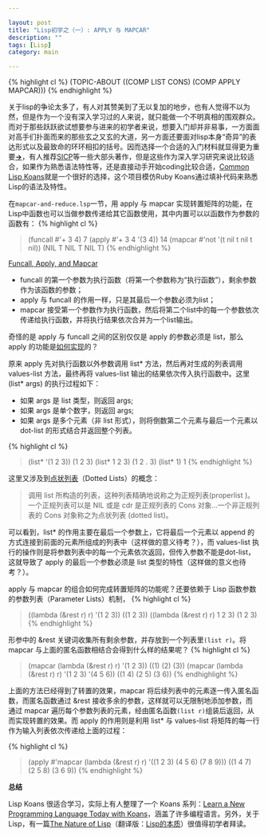 ```yaml
---

layout: post
title: "Lisp初学之（一）: APPLY 与 MAPCAR"
description: ""
tags: [Lisp]
category: main

---
```


{% highlight cl %}
(TOPIC-ABOUT ((COMP LIST CONS) (COMP APPLY MAPCAR)))
{% endhighlight %}

关于lisp的争论太多了，有人对其赞美到了无以复加的地步，也有人觉得不以为然，但是作为一个没有深入学习过的人来说，就只能做一个不明真相的围观群众。而对于那些跃跃欲试想要参与进来的初学者来说，想要入门却并非易事，一方面面对高手们扑面而来的那些玄之又玄的大道，另一方面还要面对lisp本身“奇异”的表达形式以及最致命的环环相扣的括号。因而选择一个合适的入门材料就显得更为重要[**&rarr;**](http://www.zhihu.com/question/19621539)，有人推荐[SICP](http://mitpress.mit.edu/sicp/full-text/book/book.html)等一些大部头著作，但是这些作为深入学习研究来说比较适合，如果作为熟悉语法特性等，还是直接动手开始coding比较合适，[Common Lisp Koans](https://github.com/google/lisp-koans)就是一个很好的选择，这个项目模仿Ruby Koans通过填补代码来熟悉Lisp的语法及特性。

在`mapcar-and-reduce.lsp`一节，用 apply 与 mapcar 实现转置矩阵的功能，在Lisp中函数也可以当做参数传递给其它函数使用，其中内置可以以函数作为参数的函数有：
{% highlight cl %}
> (funcall #'+ 3 4)
7
> (apply #'+ 3 4 '(3 4))
14
> (mapcar #'not '(t nil t nil t nil))
(NIL T NIL T NIL T)
{% endhighlight %}

[Funcall, Apply, and Mapcar](http://www.n-a-n-o.com/lisp/cmucl-tutorials/LISP-tutorial-20.html)

* funcall 的第一个参数为执行函数（将第一个参数称为“执行函数”），剩余参数作为该函数的参数；
* apply 与 funcall 的作用一样，只是其最后一个参数必须为list；
* mapcar 接受第一个参数作为执行函数，然后将第二个list中的每一个参数依次传递给执行函数，并将执行结果依次合并为一个list输出。

奇怪的是 apply 与 funcall 之间的区别仅仅是 apply 的参数必须是 list，那么 apply 的功能是[如何实现](http://blog.csdn.net/ryuali2010/article/details/7816559)的？

原来 apply 先对执行函数以外参数调用 list* 方法，然后再对生成的列表调用 values-list 方法，最终再将 values-list 输出的结果依次传入执行函数中。这里 (list* args) 的执行过程如下：

* 如果 args 是 list 类型，则返回 args;
* 如果 args 是单个数字，则返回 args;
* 如果 args 是多个元素（非 list 形式），则将倒数第二个元素与最后一个元素以 dot-list 的形式结合并返回整个列表。

{% highlight cl %}
> (list* '(1 2 3))
(1 2 3)
> (list* 1 2 3)
(1 2 . 3)
> (list* 1)
1
{% endhighlight %}

这里又涉及到[点状列表](https://acl.readthedocs.org/en/latest/zhCN/ch3-cn.html)（Dotted Lists）的概念：
> 调用 list 所构造的列表，这种列表精确地说称之为正规列表(properlist )。一个正规列表可以是 NIL 或是 cdr 是正规列表的 Cons 对象…一个非正规列表的 Cons 对象称之为点状列表 (dotted list)。

可以看到，list* 的作用主要在最后一个参数上，它将最后一个元素以 append 的方式连接到前面的元素所组成的列表中（这样做的意义待考？），而 values-list 执行的操作则是将参数列表中的每一个元素依次返回，但传入参数不能是dot-list，这就导致了 apply 的最后一个参数必须是 list 类型的特性（这样做的意义也待考？）。

apply 与 mapcar 的组合如何完成转置矩阵的功能呢？还要依赖于 Lisp 函数参数的参数列表（Parameter Lists）机制，
{% highlight cl %}
> ((lambda (&rest r) r) '(1 2 3))
((1 2 3))
> ((lambda (&rest r) r) 1 2 3)
(1 2 3)
{% endhighlight %}

形参中的 &rest 关键词收集所有剩余参数，并存放到一个列表里`(list r)`。将 mapcar 与上面的匿名函数相结合会得到什么样的结果呢？
{% highlight cl %}
> (mapcar (lambda (&rest r) r) '(1 2 3))
((1) (2) (3))
> (mapcar (lambda (&rest r) r) '(1 2 3) '(4 5 6))
((1 4) (2 5) (3 6))
{% endhighlight %}

上面的方法已经得到了转置的效果，mapcar 将后续列表中的元素逐一传入匿名函数，而匿名函数通过 &rest 接收多余的参数，这样就可以无限制地添加参数，而通过 mapcar 遍历每个参数列表的元素，经由匿名函数`(list r)`组装后返回，从而实现转置的效果。而 apply 的作用则是利用 list* 与 values-list 将矩阵的每一行作为输入列表依次传递给上面的过程：

{% highlight cl %}
> (apply #'mapcar (lambda (&rest r) r) '((1 2 3) (4 5 6) (7 8 9)))
((1 4 7) (2 5 8) (3 6 9))
{% endhighlight %}

**总结**

Lisp Koans 很适合学习，实际上有人整理了一个 Koans 系列：[Learn a New Programming Language Today with Koans](http://www.lauradhamilton.com/learn-a-new-programming-language-today-with-koans)，涵盖了许多编程语言。另外，关于 Lisp，有一篇[The Nature of Lisp](http://www.defmacro.org/ramblings/lisp.html)（翻译版：[Lisp的本质](http://www.csdn.net/article/2012-11-22/2812113-The-Nature-Of-Lisp)）很值得初学者拜读。
